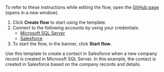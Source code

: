 To refer to these instructions while editing the flow, open the [GitHub page](https://github.com/ot4i/app-connect-templates/tree/main/resources/markdown/Create%20a%20contact%20in%20Salesforce%20when%20a%20new%20company%20record%20is%20created%20in%20Microsoft%20SQL%20Server_instructions.md) (opens in a new window).

1. Click **Create flow** to start using the template.
2. Connect to the following accounts by using your credentials:
   - [Microsoft SQL Server](https://www.ibm.com/docs/en/app-connect/containers_cd?topic=apps-microsoft-sql-server)
   - [Salesforce](https://www.ibm.com/docs/en/app-connect/containers_cd?topic=apps-salesforce)
3. To start the flow, in the banner, click **Start flow**.


Use this template to create a contact in Salesforce when a new company record is created in Microsoft SQL Server. In this example, the contact is created in Salesforce based on the company records and details.
